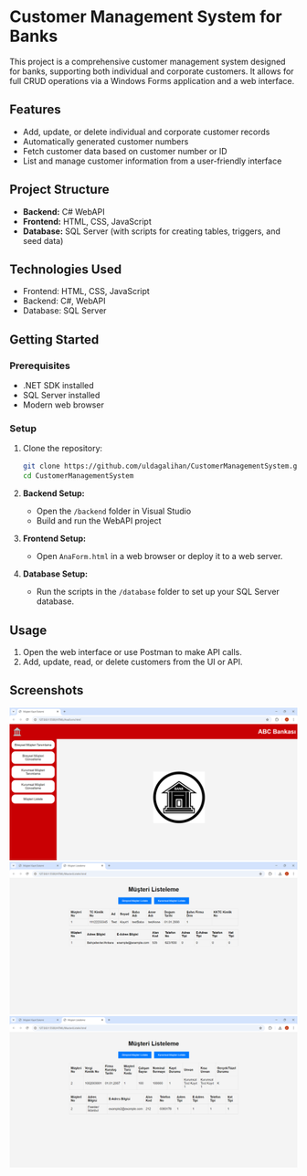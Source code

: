 # Customer Management System for Banks

This project is a comprehensive customer management system designed for banks, supporting both individual and corporate customers. It allows for full CRUD operations via a Windows Forms application and a web interface.

## Features
- Add, update, or delete individual and corporate customer records
- Automatically generated customer numbers
- Fetch customer data based on customer number or ID
- List and manage customer information from a user-friendly interface

## Project Structure
- **Backend:** C# WebAPI
- **Frontend:** HTML, CSS, JavaScript
- **Database:** SQL Server (with scripts for creating tables, triggers, and seed data)
  
## Technologies Used
- Frontend: HTML, CSS, JavaScript
- Backend: C#, WebAPI
- Database: SQL Server

## Getting Started

### Prerequisites
- .NET SDK installed
- SQL Server installed
- Modern web browser

### Setup
1. Clone the repository:
    ```bash
    git clone https://github.com/uldagalihan/CustomerManagementSystem.git
    cd CustomerManagementSystem
    ```
2. **Backend Setup:**
   - Open the `/backend` folder in Visual Studio
   - Build and run the WebAPI project

3. **Frontend Setup:**
   - Open `AnaForm.html` in a web browser or deploy it to a web server.

4. **Database Setup:**
   - Run the scripts in the `/database` folder to set up your SQL Server database.

## Usage
1. Open the web interface or use Postman to make API calls.
2. Add, update, read, or delete customers from the UI or API.

## Screenshots
![Main Form](images/screenshots/mainForm.png)
![Individual Customer Listing](images/screenshots/individualCustomerList.png)
![Corporate Customer Listing](images/screenshots/corporateCustomerList.png)

